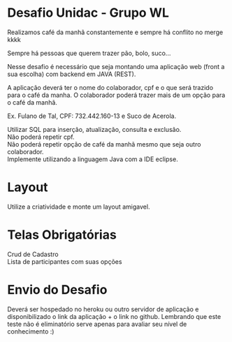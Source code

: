 # Desafio Unidac - Grupo WL

Realizamos café da manhã constantemente e sempre há conflito no merge kkkk

Sempre há pessoas que querem trazer pão, bolo, suco...

Nesse desafio é necessário que seja montando uma aplicação web (front a sua escolha) com backend em JAVA (REST).

A aplicação deverá ter o nome do colaborador, cpf e o que será trazido para o café da manha. O colaborador poderá trazer mais de um opção para o café da manhã.

Ex. Fulano de Tal, CPF: 732.442.160-13 e Suco de Acerola.

Utilizar SQL para inserção, atualização, consulta e exclusão.
<br/>
Não poderá repetir cpf.
<br/>
Não poderá repetir opção de café da manhã mesmo que seja outro colaborador.
<br/>
Implemente utilizando a linguagem Java com a IDE eclipse.

# Layout

Utilize a criatividade e monte um layout amigavel.

# Telas Obrigatórias

Crud de Cadastro
<br/>
Lista de participantes com suas opções

# Envio do Desafio

Deverá ser hospedado no heroku ou outro servidor de aplicação e disponibilizado o link da aplicação + o link no github.
Lembrando que este teste não é eliminatório serve apenas para avaliar seu nível de conhecimento :)
